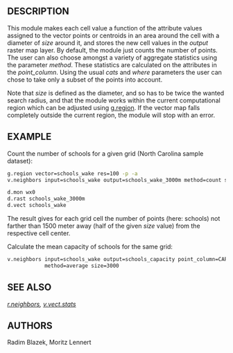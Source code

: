 ## DESCRIPTION

This module makes each cell value a function of the attribute values
assigned to the vector points or centroids in an area around the cell
with a diameter of *size* around it, and stores the new cell values in
the *output* raster map layer. By default, the module just counts the
number of points. The user can also choose amongst a variety of
aggregate statistics using the parameter *method*. These statistics are
calculated on the attributes in the *point_column*. Using the usual
*cats* and *where* parameters the user can chose to take only a subset
of the points into account.

Note that *size* is defined as the diameter, and so has to be twice the
wanted search radius, and that the module works within the current
computational region which can be adjusted using
[g.region](g.region.md). If the vector map falls completely outside the
current region, the module will stop with an error.

## EXAMPLE

Count the number of schools for a given grid (North Carolina sample
dataset):

```bash
g.region vector=schools_wake res=100 -p -a
v.neighbors input=schools_wake output=schools_wake_3000m method=count size=3000

d.mon wx0
d.rast schools_wake_3000m
d.vect schools_wake
```

The result gives for each grid cell the number of points (here: schools)
not farther than 1500 meter away (half of the given *size* value) from
the respective cell center.

Calculate the mean capacity of schools for the same grid:

```bash
v.neighbors input=schools_wake output=schools_capacity point_column=CAPACITYTO \
            method=average size=3000
```

## SEE ALSO

*[r.neighbors](r.neighbors.md), [v.vect.stats](v.vect.stats.md)*

## AUTHORS

Radim Blazek,
Moritz Lennert
